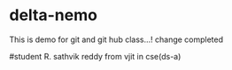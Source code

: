 # delta-nemo
This is demo for git and git hub class...!
change completed

#student
R. sathvik reddy from vjit
in cse(ds-a)

